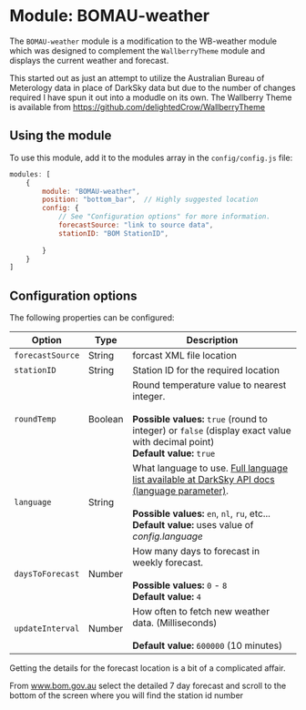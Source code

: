 # Module: BOMAU-weather
The `BOMAU-weather` module is a modification to the WB-weather module which was  designed  to complement the `WallberryTheme` module and displays the current weather and forecast. 

This started out as just an attempt to utilize the Australian Bureau of Meterology data in place of DarkSky data but due to the number of changes required I have spun it out into a modudle on its own. The Wallberry Theme is available from https://github.com/delightedCrow/WallberryTheme 

## Using the module

To use this module, add it to the modules array in the `config/config.js` file:
````javascript
modules: [
	{
		module: "BOMAU-weather",
		position: "bottom_bar",  // Highly suggested location
		config: {
			// See "Configuration options" for more information.
			forecastSource: "link to source data",
			stationID: "BOM StationID",
			
		}
	}
]
````

## Configuration options

The following properties can be configured:


| Option                      | Type    | Description
| ----------------------------|---------| -----------
| `forecastSource`            | String  | forcast XML file location
| `stationID`                 | String  | Station ID for the required location 
| `roundTemp`                 | Boolean | Round temperature value to nearest integer. <br><br> **Possible values:** `true` (round to integer) or `false` (display exact value with decimal point) <br> **Default value:** `true`
| `language`                  | String  | What language to use. [Full language list available at DarkSky API docs (language parameter)](https://darksky.net/dev/docs#forecast-request). <br><br> **Possible values:** `en`, `nl`, `ru`, etc...<br> **Default value:** uses value of _config.language_
| `daysToForecast`            | Number  | How many days to forecast in weekly forecast. <br><br> **Possible values:** `0` - `8` <br> **Default value:** `4`
| `updateInterval`            | Number  | How often to fetch new weather data. (Milliseconds) <br><br> **Default value:** `600000` (10 minutes)


Getting the details for the forecast location is a bit of a complicated affair.

From www.bom.gov.au select the detailed 7 day forecast and scroll to the bottom of the screen where you will find the station id number 

